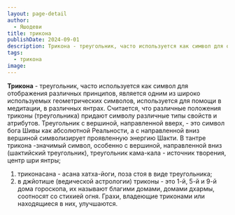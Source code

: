 ```yaml
---
layout: page-detail
author:
  - Яшодеви
title: трикона
publishDate: 2024-09-01
description: Трикона - треугольник, часто используется как символ для отображения различных принципов, является одним из широко используемых геометрических символов, используется для помощи в медитации, в различных янтрах. Считается, что различные положения триконы (треугольника) придают символу различные типы свойств и атрибутов. Треугольник с вершиной, направленной вверх, - это символ бога Шивы как абсолютной Реальности, а с направленной вниз вершиной символизирует проявленную энергию Шакти. В тантре трикона -значимый символ, особенно с вершиной, направленной вниз (шактийский треугольник), треугольник кама-кала - источник творения, центр шри янтры;
tags:
  - трикона
image:
---
```

**Трикона** - треугольник, часто используется как символ для отображения различных принципов, является одним из широко используемых геометрических символов, используется для помощи в медитации, в различных янтрах. Считается, что различные положения триконы (треугольника) придают символу различные типы свойств и атрибутов. Треугольник с вершиной, направленной вверх, - это символ бога Шивы как абсолютной Реальности, а с направленной вниз вершиной символизирует проявленную энергию Шакти. В тантре трикона -значимый символ, особенно с вершиной, направленной вниз (шактийский треугольник), треугольник кама-кала - источник творения, центр шри янтры;
1) триконасана - асана хатха-йоги, поза стоя в виде треугольника;
2) в джйотише (ведической астрологии) триконы - это 1-й, 5-й и 9-й дома гороскопа, их называют благими домами, домами дхармы, соотносят со стихией огня. Грахи, владеющие триконами или находящиеся в них, улучшаются.

